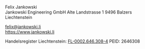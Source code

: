 Felix Jankowski  
Jankowski Engineering GmbH
Alte Landstrasse 1
9496 Balzers  
Liechtenstein

[felix@jankowski.li](mailto:felix@jankowski.li)  
https://www.jankowski.li

Handelsregister Liechtenstein: [FL-0002.646.308-4](https://www.oera.li/cr-portal/auszug/auszug.xhtml?uid=FL-0002.646.308-4)
PEID: 2646308
